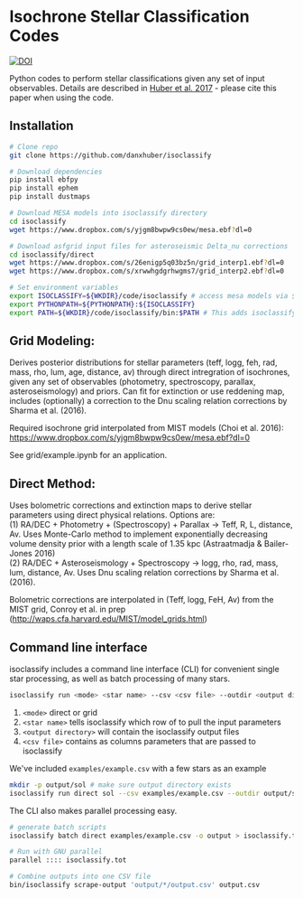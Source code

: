 # Isochrone Stellar Classification Codes

[![DOI](https://zenodo.org/badge/DOI/10.5281/zenodo.573372.svg)](https://doi.org/10.5281/zenodo.573372)

Python codes to perform stellar classifications given any set of input observables. Details are described in [Huber et al. 2017](http://adsabs.harvard.edu/abs/2017ApJ...844..102H) - please cite this paper when using the code.

## Installation

```bash
# Clone repo
git clone https://github.com/danxhuber/isoclassify

# Download dependencies
pip install ebfpy 
pip install ephem
pip install dustmaps

# Download MESA models into isoclassify directory
cd isoclassify
wget https://www.dropbox.com/s/yjgm8bwpw9cs0ew/mesa.ebf?dl=0 

# Download asfgrid input files for asteroseismic Delta_nu corrections
cd isoclassify/direct
wget https://www.dropbox.com/s/26enigp5q03bz5n/grid_interp1.ebf?dl=0
wget https://www.dropbox.com/s/xrwwhgdgrhwgms7/grid_interp2.ebf?dl=0

# Set environment variables
export ISOCLASSIFY=${WKDIR}/code/isoclassify # access mesa models via ${ISOCLASSIFY}/mesa.ebf 
export PYTHONPATH=${PYTHONPATH}:${ISOCLASSIFY}
export PATH=${WKDIR}/code/isoclassify/bin:$PATH # This adds isoclassify executable to your path
```

## Grid Modeling:

Derives posterior distributions for stellar parameters (teff, logg, feh, rad, mass, rho, lum, age, distance, av) through direct intregration of isochrones, given any set of observables (photometry, spectroscopy, parallax, asteroseismology) and priors. Can fit for extinction or use reddening map, includes (optionally) a correction to the Dnu scaling relation corrections by Sharma et al. (2016). <br />

Required isochrone grid interpolated from MIST models (Choi et al. 2016): <br />
https://www.dropbox.com/s/yjgm8bwpw9cs0ew/mesa.ebf?dl=0 <br />

See grid/example.ipynb for an application.

## Direct Method:

Uses bolometric corrections and extinction maps to derive stellar parameters using direct physical relations. Options are: <br />
(1) RA/DEC + Photometry + (Spectroscopy) + Parallax -> Teff, R, L, distance, Av. Uses Monte-Carlo method to implement exponentially decreasing volume density prior with a length scale of 1.35 kpc (Astraatmadja & Bailer-Jones 2016) <br />
(2) RA/DEC + Asteroseismology + Spectroscopy -> logg, rho, rad, mass, lum, distance, Av. Uses Dnu scaling relation corrections by Sharma et al. (2016). <br />

Bolometric corrections are interpolated in (Teff, logg, FeH, Av) from the MIST grid, Conroy et al. in prep (http://waps.cfa.harvard.edu/MIST/model_grids.html)


## Command line interface

isoclassify includes a command line interface (CLI) for convenient single star processing, as well as batch processing of many stars.

```bash
isoclassify run <mode> <star name> --csv <csv file> --outdir <output directory>  
```

1. `<mode>` direct or grid
1. `<star name>` tells isoclassify which row of <csv file> to pull the input parameters
1. `<output directory>` will contain the isoclassify output files
1. `<csv file>` contains as columns parameters that are passed to isoclassify

We've included `examples/example.csv` with a few stars as an example

```bash
mkdir -p output/sol # make sure output directory exists
isoclassify run direct sol --csv examples/example.csv --outdir output/sol
```

The CLI also makes parallel processing easy.

```bash
# generate batch scripts
isoclassify batch direct examples/example.csv -o output > isoclassify.tot 

# Run with GNU parallel
parallel :::: isoclassify.tot

# Combine outputs into one CSV file
bin/isoclassify scrape-output 'output/*/output.csv' output.csv
```

